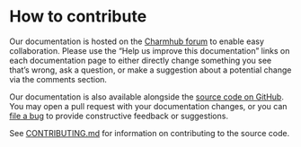 # How to contribute

Our documentation is hosted on the [Charmhub forum](https://charmhub.io/hockeypuck-k8s/docs) to enable easy collaboration. Please use the “Help us improve this documentation” links on each documentation page to either directly change something you see that’s wrong, ask a question, or make a suggestion about a potential change via the comments section.

Our documentation is also available alongside the [source code on GitHub](https://github.com/canonical/hockeypuck-k8s-operator/). You may open a pull request with your documentation changes, or you can [file a bug](https://github.com/canonical/hockeypuck-k8s-operator/issues) to provide constructive feedback or suggestions.

See [CONTRIBUTING.md]((https://github.com/canonical/hockeypuck-k8s-operator/blob/main/CONTRIBUTING.md)) for information on contributing to the source code.
